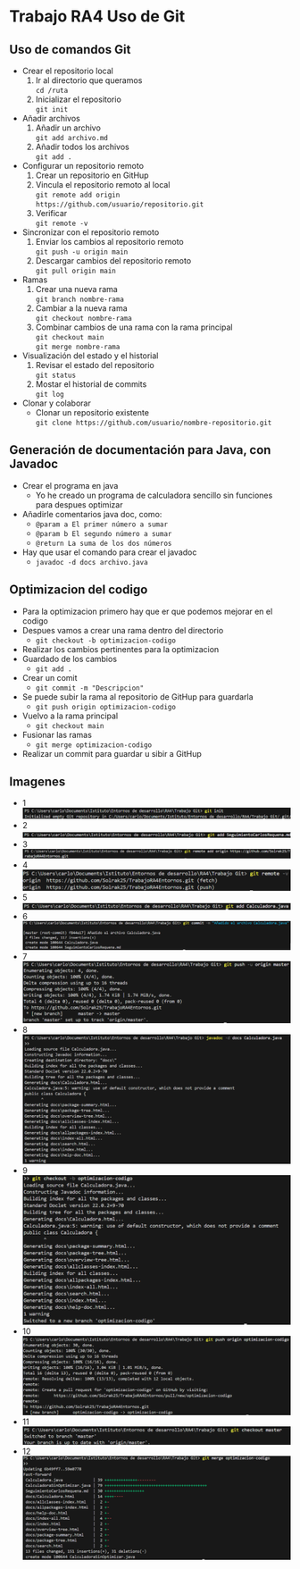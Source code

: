 # Trabajo RA4 Uso de Git

## Uso de comandos Git

- Crear el repositorio local
    1. Ir al directorio que queramos  
        `cd /ruta`
    2. Inicializar el repositorio  
        `git init`
- Añadir archivos
    1. Añadir un archivo  
        `git add archivo.md`
    2. Añadir todos los archivos  
        `git add .`
- Configurar un repositorio remoto
    1. Crear un repositorio en GitHup  
    2. Vincula el repositorio remoto al local  
        `git remote add origin https://github.com/usuario/repositorio.git`
    3. Verificar  
        `git remote -v`
- Sincronizar con el repositorio remoto
    1. Enviar los cambios al repositorio remoto  
        `git push -u origin main`
    2. Descargar cambios del repositorio remoto  
        `git pull origin main`
- Ramas
    1. Crear una nueva rama  
        `git branch nombre-rama`
    2. Cambiar a la nueva rama  
        `git checkout nombre-rama`
    3. Combinar cambios de una rama con la rama principal  
        `git checkout main`  
        `git merge nombre-rama` 
- Visualización del estado y el historial
    1. Revisar el estado del repositorio  
        `git status`
    2. Mostar el historial de commits  
        `git log`
- Clonar y colaborar
    - Clonar un repositorio existente  
        `git clone https://github.com/usuario/nombre-repositorio.git`

## Generación de documentación para Java, con Javadoc
- Crear el programa en java  
    - Yo he creado un programa de calculadora sencillo sin funciones para despues optimizar
- Añadirle comentarios java doc, como:  
    - `@param a El primer número a sumar`  
    - `@param b El segundo número a sumar`  
    - `@return La suma de los dos números`
- Hay que usar el comando para crear el javadoc  
    - `javadoc -d docs archivo.java`

## Optimizacion del codigo
- Para la optimizacion primero hay que er que podemos mejorar en el codigo
- Despues vamos a crear una rama dentro del directorio  
    - `git checkout -b optimizacion-codigo`
- Realizar los cambios pertinentes para la optimizacion
- Guardado de los cambios
    - `git add .`
- Crear un comit
    - `git commit -m "Descripcion"`
- Se puede subir la rama al repositorio de GitHup para guardarla  
    - `git push origin optimizacion-codigo`
- Vuelvo a la rama principal
    - `git checkout main`
- Fusionar las ramas
    - `git merge optimizacion-codigo`
- Realizar un commit para guardar u sibir a GitHup

## Imagenes
- 1  
![Imagen 1](Imagenes/1.png) 
- 2   
![Imagen 2](Imagenes/2.png)  
- 3  
![Imagen 3](Imagenes/3.png)  
- 4  
![Imagen 4](Imagenes/4.png)  
- 5  
![Imagen 5](Imagenes/5.png) 
- 6   
![Imagen 6](Imagenes/6.png)  
- 7  
![Imagen 7](Imagenes/7.png)  
- 8  
![Imagen 8](Imagenes/8.png)
- 9  
![Imagen 9](Imagenes/9.png) 
- 10  
![Imagen 10](Imagenes/10.png) 
- 11  
![Imagen 11](Imagenes/11.png) 
- 12  
![Imagen 12](Imagenes/12.png) 
